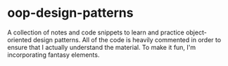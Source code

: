 # oop-design-patterns
A collection of notes and code snippets to learn and practice object-oriented design patterns. All of the code is heavily 
commented in order to ensure that I actually understand the material. To make it fun, I'm incorporating fantasy elements.
